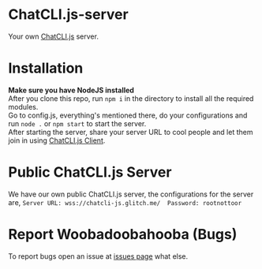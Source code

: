 # ChatCLI.js-server
Your own [ChatCLI.js](https://github.com/m-Phoenix852/ChatCLI.js-client/) server.
# Installation
**Make sure you have NodeJS installed**  
After you clone this repo, run `npm i` in the directory to install all the required modules.  
Go to config.js, everything's mentioned there, do your configurations and run `node .` or `npm start` to start the server.  
After starting the server, share your server URL to cool people and let them join in using [ChatCLI.js Client](https://github.com/m-Phoenix852/ChatCLI.js-client/).
# Public ChatCLI.js Server
We have our own public ChatCLI.js server, the configurations for the server are, ```
Server URL: wss://chatcli-js.glitch.me/ 
Password: rootnottoor ```
# Report Woobadoobahooba (Bugs)
To report bugs open an issue at [issues page](https://github.com/m-Phoenix852/ChatCLI.js-server/issues/) what else.
